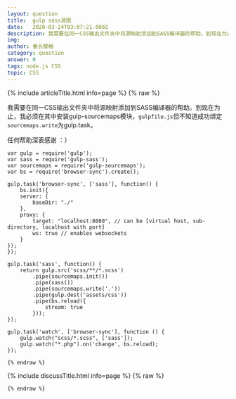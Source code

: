 ```yaml
---
layout: question
title:  gulp sass源图
date:   2020-03-24T03:07:21.000Z
description: 我需要在同一CSS输出文件夹中将源映射添加到SASS编译器的帮助。到现在为止，我必须在其中安装gulp-sourcemaps模块，gulpfile.js但...
img: 
author: 番长樱梅
category: question
answer: 0
tags: node.js CSS
topic: CSS
---
```

<div class="article-root">
  <div class="article">
    {% include articleTitle.html info=page %}
    {% raw %}
    <div class="article-content"><p><font style="vertical-align: inherit;"><font style="vertical-align: inherit;">我需要在同一CSS输出文件夹中将源映射添加到SASS编译器的帮助。</font><font style="vertical-align: inherit;">到现在为止，我必须在其中安装gulp-sourcemaps模块，</font></font><code>gulpfile.js</code><font style="vertical-align: inherit;"><font style="vertical-align: inherit;">但不知道成功绑定</font></font><code>sourcemaps.write</code><font style="vertical-align: inherit;"><font style="vertical-align: inherit;">为gulp.task。</font></font></p>

<p><font style="vertical-align: inherit;"><font style="vertical-align: inherit;">任何帮助深表感谢 ：）</font></font></p>

<pre><code>var gulp = require('gulp');<font></font>
var sass = require('gulp-sass');<font></font>
var sourcemaps = require('gulp-sourcemaps');<font></font>
var bs = require('browser-sync').create();<font></font>
<font></font>
gulp.task('browser-sync', ['sass'], function() {<font></font>
    bs.init({<font></font>
    server: {<font></font>
        baseDir: "./"<font></font>
    },<font></font>
    proxy: {<font></font>
        target: "localhost:8080", // can be [virtual host, sub-directory, localhost with port]<font></font>
        ws: true // enables websockets<font></font>
    }<font></font>
});<font></font>
});<font></font>
<font></font>
gulp.task('sass', function() {<font></font>
    return gulp.src('scss/**/*.scss')<font></font>
        .pipe(sourcemaps.init())<font></font>
        .pipe(sass())<font></font>
        .pipe(sourcemaps.write('.'))<font></font>
        .pipe(gulp.dest('assets/css'))<font></font>
        .pipe(bs.reload({<font></font>
            stream: true<font></font>
        }));<font></font>
});<font></font>
<font></font>
gulp.task('watch', ['browser-sync'], function () {<font></font>
    gulp.watch("scss/*.scss", ['sass']);<font></font>
    gulp.watch("*.php").on('change', bs.reload);<font></font>
});<font></font>
</code></pre></div>
    {% endraw %}
  </div>

  <div class="discuss-wrapper">
    {% include discussTitle.html info=page %}
    {% raw %}
    
    {% endraw %}
  </div>
<div>

